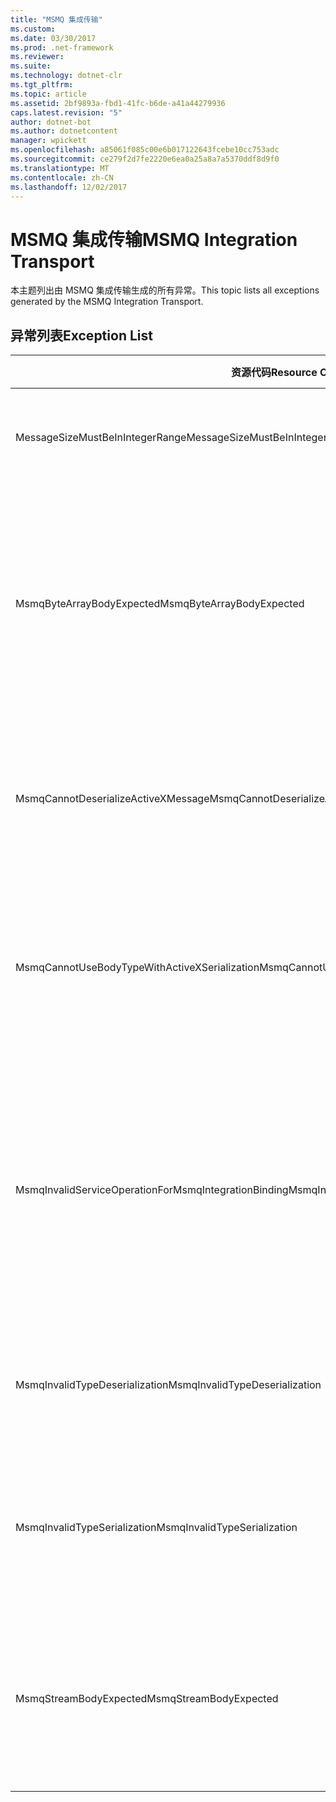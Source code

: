 ```yaml
---
title: "MSMQ 集成传输"
ms.custom: 
ms.date: 03/30/2017
ms.prod: .net-framework
ms.reviewer: 
ms.suite: 
ms.technology: dotnet-clr
ms.tgt_pltfrm: 
ms.topic: article
ms.assetid: 2bf9893a-fbd1-41fc-b6de-a41a44279936
caps.latest.revision: "5"
author: dotnet-bot
ms.author: dotnetcontent
manager: wpickett
ms.openlocfilehash: a85061f085c00e6b017122643fcebe10cc753adc
ms.sourcegitcommit: ce279f2d7fe2220e6ea0a25a8a7a5370ddf8d9f0
ms.translationtype: MT
ms.contentlocale: zh-CN
ms.lasthandoff: 12/02/2017
---
```

# <a name="msmq-integration-transport"></a><span data-ttu-id="80ba3-102">MSMQ 集成传输</span><span class="sxs-lookup"><span data-stu-id="80ba3-102">MSMQ Integration Transport</span></span>
<span data-ttu-id="80ba3-103">本主题列出由 MSMQ 集成传输生成的所有异常。</span><span class="sxs-lookup"><span data-stu-id="80ba3-103">This topic lists all exceptions generated by the MSMQ Integration Transport.</span></span>  
  
## <a name="exception-list"></a><span data-ttu-id="80ba3-104">异常列表</span><span class="sxs-lookup"><span data-stu-id="80ba3-104">Exception List</span></span>  
  
|<span data-ttu-id="80ba3-105">资源代码</span><span class="sxs-lookup"><span data-stu-id="80ba3-105">Resource Code</span></span>|<span data-ttu-id="80ba3-106">资源字符串</span><span class="sxs-lookup"><span data-stu-id="80ba3-106">Resource String</span></span>|  
|-------------------|---------------------|  
|<span data-ttu-id="80ba3-107">MessageSizeMustBeInIntegerRange</span><span class="sxs-lookup"><span data-stu-id="80ba3-107">MessageSizeMustBeInIntegerRange</span></span>|<span data-ttu-id="80ba3-108">此工厂会对消息进行缓冲处理，因此消息大小必须在整数值的范围之内。</span><span class="sxs-lookup"><span data-stu-id="80ba3-108">This factory buffers messages, so the message sizes must be in the range of an integer value.</span></span>|  
|<span data-ttu-id="80ba3-109">MsmqByteArrayBodyExpected</span><span class="sxs-lookup"><span data-stu-id="80ba3-109">MsmqByteArrayBodyExpected</span></span>|<span data-ttu-id="80ba3-110">指定的序列化格式与 MSMQ 消息正文不匹配。</span><span class="sxs-lookup"><span data-stu-id="80ba3-110">A mismatch occurred between the specified serialization format and the body of the MSMQ message.</span></span> <span data-ttu-id="80ba3-111">无法发送或接收消息。</span><span class="sxs-lookup"><span data-stu-id="80ba3-111">The message cannot be sent or received.</span></span> <span data-ttu-id="80ba3-112">序列化格式 ByteArray 要求 MSMQ 消息的正文类型为 byte[]。</span><span class="sxs-lookup"><span data-stu-id="80ba3-112">The serialization format ByteArray requires the body of the MSMQ message to be of type byte[].</span></span>|  
|<span data-ttu-id="80ba3-113">MsmqCannotDeserializeActiveXMessage</span><span class="sxs-lookup"><span data-stu-id="80ba3-113">MsmqCannotDeserializeActiveXMessage</span></span>|<span data-ttu-id="80ba3-114">发生 ActiveX 序列化错误。</span><span class="sxs-lookup"><span data-stu-id="80ba3-114">An ActiveX serialization error occurred.</span></span> <span data-ttu-id="80ba3-115">无法发送或接收消息。</span><span class="sxs-lookup"><span data-stu-id="80ba3-115">The message cannot be sent or received.</span></span> <span data-ttu-id="80ba3-116">为正文指定的变量类型与实际 MSMQ 消息正文不匹配。</span><span class="sxs-lookup"><span data-stu-id="80ba3-116">The specified variant type for the body does not match the actual MSMQ message body.</span></span>|  
|<span data-ttu-id="80ba3-117">MsmqCannotUseBodyTypeWithActiveXSerialization</span><span class="sxs-lookup"><span data-stu-id="80ba3-117">MsmqCannotUseBodyTypeWithActiveXSerialization</span></span>|<span data-ttu-id="80ba3-118">消息的属性不匹配。</span><span class="sxs-lookup"><span data-stu-id="80ba3-118">The properties of the message are mismatched.</span></span> <span data-ttu-id="80ba3-119">无法发送或接收消息。</span><span class="sxs-lookup"><span data-stu-id="80ba3-119">The message cannot be sent or received.</span></span> <span data-ttu-id="80ba3-120">如果使用 ActiveX 序列化格式，则不能指定 BodyType 消息属性。</span><span class="sxs-lookup"><span data-stu-id="80ba3-120">The BodyType message property cannot be specified if the ActiveX serialization format is used.</span></span>|  
|<span data-ttu-id="80ba3-121">MsmqInvalidServiceOperationForMsmqIntegrationBinding</span><span class="sxs-lookup"><span data-stu-id="80ba3-121">MsmqInvalidServiceOperationForMsmqIntegrationBinding</span></span>|<span data-ttu-id="80ba3-122">MsmqIntegrationBinding 验证失败。</span><span class="sxs-lookup"><span data-stu-id="80ba3-122">The MsmqIntegrationBinding validation failed.</span></span> <span data-ttu-id="80ba3-123">无法启动服务终结点。</span><span class="sxs-lookup"><span data-stu-id="80ba3-123">The service endpoint cannot be started.</span></span> <span data-ttu-id="80ba3-124">指定绑定不支持指定协定中指定服务操作的方法签名。</span><span class="sxs-lookup"><span data-stu-id="80ba3-124">The specified binding does not support the method signature for the specified service operation in the specified contract.</span></span> <span data-ttu-id="80ba3-125">更正服务操作以使用 MsmqIntegrationBinding。</span><span class="sxs-lookup"><span data-stu-id="80ba3-125">Correct the service operation to use the MsmqIntegrationBinding.</span></span>|  
|<span data-ttu-id="80ba3-126">MsmqInvalidTypeDeserialization</span><span class="sxs-lookup"><span data-stu-id="80ba3-126">MsmqInvalidTypeDeserialization</span></span>|<span data-ttu-id="80ba3-127">ActiveX 序列化失败，因为无法识别序列化格式。</span><span class="sxs-lookup"><span data-stu-id="80ba3-127">The ActiveX serialization failed because the serialization format cannot be recognized.</span></span> <span data-ttu-id="80ba3-128">无法发送或接收消息。</span><span class="sxs-lookup"><span data-stu-id="80ba3-128">The message cannot be sent or received.</span></span>|  
|<span data-ttu-id="80ba3-129">MsmqInvalidTypeSerialization</span><span class="sxs-lookup"><span data-stu-id="80ba3-129">MsmqInvalidTypeSerialization</span></span>|<span data-ttu-id="80ba3-130">无法识别变量类型。</span><span class="sxs-lookup"><span data-stu-id="80ba3-130">The variant type is not recognized.</span></span> <span data-ttu-id="80ba3-131">ActiveX 序列化失败。</span><span class="sxs-lookup"><span data-stu-id="80ba3-131">The ActiveX serialization failed.</span></span> <span data-ttu-id="80ba3-132">无法发送或接收消息。</span><span class="sxs-lookup"><span data-stu-id="80ba3-132">The message cannot be sent or received.</span></span> <span data-ttu-id="80ba3-133">指定的变量类型不受支持。</span><span class="sxs-lookup"><span data-stu-id="80ba3-133">The specified variant type is not supported.</span></span>|  
|<span data-ttu-id="80ba3-134">MsmqStreamBodyExpected</span><span class="sxs-lookup"><span data-stu-id="80ba3-134">MsmqStreamBodyExpected</span></span>|<span data-ttu-id="80ba3-135">序列化格式与正文内容不匹配。</span><span class="sxs-lookup"><span data-stu-id="80ba3-135">Mismatch between serialization format and body content.</span></span> <span data-ttu-id="80ba3-136">无法发送或接收消息。</span><span class="sxs-lookup"><span data-stu-id="80ba3-136">Message cannot be sent or received.</span></span> <span data-ttu-id="80ba3-137">使用流序列化模式只能发送或接收类型为 Stream 的正文。</span><span class="sxs-lookup"><span data-stu-id="80ba3-137">Only a body of type stream can be sent or received using the stream serialization mode.</span></span>|
